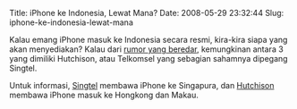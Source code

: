 Title: iPhone ke Indonesia, Lewat Mana?
Date: 2008-05-29 23:32:44
Slug: iphone-ke-indonesia-lewat-mana

Kalau emang iPhone masuk ke Indonesia secara resmi, kira-kira siapa yang akan menyediakan? Kalau dari [rumor yang beredar](http://3gweek.net/2008/05/30/hutchison-to-offer-iphone-in-indonesia/), kemungkinan antara 3 yang dimiliki Hutchison, atau Telkomsel yang sebagian sahamnya dipegang Singtel.

Untuk informasi, [Singtel](http://3gweek.net/2008/05/12/singtel-officially-bring-iphone-to-south-east-asia/) membawa iPhone ke Singapura, dan [Hutchison](http://3gweek.net/2008/05/29/hutchison-to-bring-iphone-to-hongkong-and-macau/) membawa iPhone masuk ke Hongkong dan Makau.